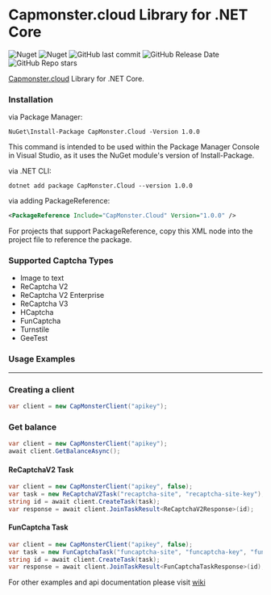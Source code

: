 ﻿# Capmonster.cloud Library for .NET Core
![Nuget](https://img.shields.io/nuget/dt/CapMonster.Cloud?style=for-the-badge) ![Nuget](https://img.shields.io/nuget/v/CapMonster.Cloud?style=for-the-badge) ![GitHub last commit](https://img.shields.io/github/last-commit/alperensert/CapMonster.Cloud?style=for-the-badge) ![GitHub Release Date](https://img.shields.io/github/release-date/alperensert/CapMonster.Cloud?style=for-the-badge) ![GitHub Repo stars](https://img.shields.io/github/stars/alperensert/CapMonster.Cloud?style=for-the-badge)

[Capmonster.cloud](https://capmonster.cloud) Library for .NET Core.

### Installation
via Package Manager:
```
NuGet\Install-Package CapMonster.Cloud -Version 1.0.0
```
This command is intended to be used within the Package Manager Console in Visual Studio, as it uses the NuGet module's version of Install-Package.

via .NET CLI:
```ssh
dotnet add package CapMonster.Cloud --version 1.0.0
```

via adding PackageReference:
```xml
<PackageReference Include="CapMonster.Cloud" Version="1.0.0" />
```
For projects that support PackageReference, copy this XML node into the project file to reference the package.

### Supported Captcha Types
- Image to text
- ReCaptcha V2
- ReCaptcha V2 Enterprise
- ReCaptcha V3
- HCaptcha
- FunCaptcha
- Turnstile
- GeeTest

### Usage Examples
---
### Creating a client
```csharp
var client = new CapMonsterClient("apikey");
```
### Get balance
```csharp
var client = new CapMonsterClient("apikey");
await client.GetBalanceAsync();
```
#### ReCaptchaV2 Task
```csharp
var client = new CapMonsterClient("apikey", false);
var task = new ReCaptchaV2Task("recaptcha-site", "recaptcha-site-key");
string id = await client.CreateTask(task);
var response = await client.JoinTaskResult<ReCaptchaV2Response>(id);
```

#### FunCaptcha Task
```csharp
var client = new CapMonsterClient("apikey", false);
var task = new FunCaptchaTask("funcaptcha-site", "funcaptcha-key", "funcaptcha-js-source");
string id = await client.CreateTask(task);
var response = await client.JoinTaskResult<FunCaptchaTaskResponse>(id);
```

For other examples and api documentation please visit [wiki](https://zennolab.atlassian.net/wiki/spaces/APIS/pages/491575/English+Documentation)